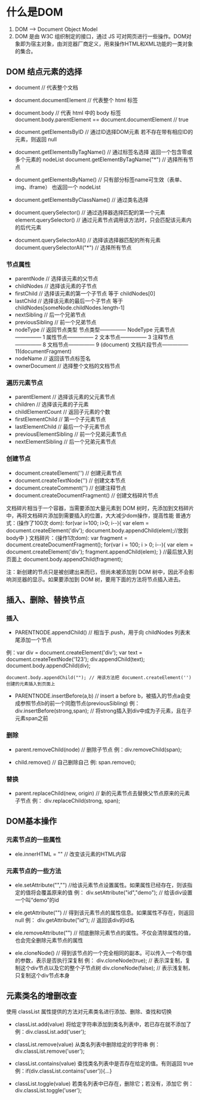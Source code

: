 # 什么是DOM

1. DOM --> Document Object Model
2. DOM 是由 W3C 组织制定的接口，通过 JS 可对网页进行一些操作。DOM对象即为宿主对象，由浏览器厂商定义，用来操作HTML和XML功能的一类对象的集合。

## DOM 结点元素的选择

- document // 代表整个文档

- document.documentElement // 代表整个 html 标签

- document.body // 代表 html 中的 body 标签
document.body.parentElement == document.documentElement // true

- document.getElementsByID // 通过ID选择DOM元素
若不存在带有相应ID的元素，则返回 null

- document.getElementsByTagName() // 通过标签名选择
返回一个包含零或多个元素的 nodeList
document.getElementByTagName("*") // 选择所有节点

- document.getElementsByName() // 只有部分标签name可生效（表单、img、iframe）
也返回一个 nodeList
- document.getElementsByClassName() // 通过类名选择

- document.querySelector() // 通过选择器选择匹配的第一个元素
element.querySelector() // 通过元素节点调用该方法时，只会匹配该元素内的后代元素

- document.querySelectorAll() // 选择该选择器匹配的所有元素
document.querySelectorAll("*") // 选择所有节点

### 节点属性

- parentNode // 选择该元素的父节点
- childNodes // 选择该元素的子节点
- firstChild // 选择该元素的第一个子节点  等于 childNodes[0]
- lastChild // 选择该元素的最后一个子节点  等于 childNodes[someNode.childNodes.length-1]
- nextSibling // 后一个兄弟节点
- previousSibling // 前一个兄弟节点
- nodeType // 返回节点类型
节点类型————— NodeType
元素节点————— 1
属性节点————— 2
文本节点————— 3
注释节点————— 8
文档节点————— 9 (document)
文档片段节点————— 11(documentFragment)
- nodeName // 返回该节点标签名
- ownerDocument // 选择整个文档的文档节点

### 遍历元素节点

- parentElement // 选择该元素的父元素节点
- children // 选择该元素的子元素
- childElementCount // 返回子元素的个数
- firstElementChild // 第一个子元素节点
- lastElementChild // 最后一个子元素节点
- previousElementSibling // 前一个兄弟元素节点
- nextElementSibling // 后一个兄弟元素节点

### 创建节点

- document.createElement('') // 创建元素节点
- document.createTextNode('') // 创建文本节点
- document.createComment('') // 创建注释节点
- document.createDocumentFragment() // 创建文档碎片节点

文档碎片相当于一个容器，当需要添加大量元素到 DOM 树时，先添加到文档碎片中，再将文档碎片添加到需要插入的位置，大大减少dom操作，提高性能
普通方式：(操作了100次 dom):
for(var i=100; i>0; i--){
    var elem = document.createElement('div');
    document.body.appendChild(elem);//放到body中
}
文档碎片：(操作1次dom):
 var fragment = document.createDocumentFragment();
 for(var i = 100; i > 0; i--){
      var elem = document.createElement('div');
      fragment.appendChild(elem);
 }
 //最后放入到页面上
document.body.appendChild(fragment);

注：新创建的节点只是被创建出来而已，但尚未被添加到 DOM 树中，因此不会影响浏览器的显示。如果要添加到 DOM 树，要用下面的方法将节点插入进去。

## 插入、删除、替换节点

### 插入

- PARENTNODE.appendChild() // 相当于.push，用于向 childNodes 列表末尾添加一个节点

例：var div = document.createElement('div');
    var text = document.createTextNode('123');
    div.appendChild(text);
    document.body.appendChild(div);

    document.body.appendChild(""); // 用该方法把 document.createElement('') 创建的元素插入到页面上

- PARENTNODE.insertBefore(a,b) // insert a before b，被插入的节点a会变成参照节点b的前一个同胞节点(previousSibling)
例： div.insertBefore(strong,span);
// 将strong插入到div中成为子元素，且在子元素span之前

### 删除

- parent.removeChild(node) // 删除子节点
例：div.removeChild(span);

- child.remove() // 自己删除自己
例: span.remove();

### 替换

- parent.replaceChild(new, origin) // 新的元素节点去替换父节点原来的元素子节点
例： div.replaceChild(strong, span);

## DOM基本操作

### 元素节点的一些属性

- ele.innerHTML = "" // 改变该元素的HTML内容

### 元素节点的一些方法

- ele.setAttribute("","") //给该元素节点设置属性。如果属性已经存在，则该指定的值将会覆盖原来的值
例： div.setAttribute("id","demo");
// 给该div设置一个叫“demo”的id

- ele.getAttribute("") // 得到该元素节点的属性信息。如果属性不存在，则返回 null
例： div.getAttribute("id");
// 返回该div的id名

- ele.removeAttribute("") // 彻底删除元素节点的属性。不仅会清除属性的值，也会完全删除元素节点的属性

- ele.cloneNode() // 得到该节点的一个完全相同的副本。可以传入一个布尔值的参数，表示是否执行深复制
例： div.cloneNode(true); // 表示深复制，复制这个div节点以及它的整个子节点树
    div.cloneNode(false); // 表示浅复制，只复制这个div节点本身

## 元素类名的增删改查

使用 classList 属性提供的方法对元素类名进行添加、删除、查找和切换

- classList.add(value) 将给定字符串添加到类名列表中，若已存在就不添加了
例：div.classList.add('user');

- classList.remove(value) 从类名列表中删除给定的字符串
例：div.classList.remove('user');

- classList.contains(value) 查找类名列表中是否存在给定的值。有则返回 true
例：if(div.classList.contains('user')){...}

- classList.toggle(value) 若类名列表中已存在，删除它；若没有，添加它
例：div.classList.toggle('user');
